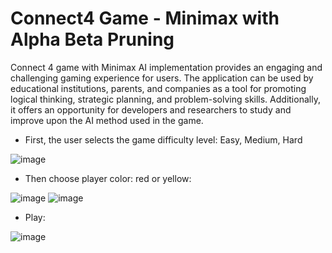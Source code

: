# Connect4 Game - Minimax with Alpha Beta Pruning

Connect 4 game with Minimax AI implementation provides an engaging and challenging gaming experience for users. The application can be used by educational institutions, parents, and companies as a tool for promoting logical thinking, strategic planning, and problem-solving skills. Additionally, it offers an opportunity for developers and researchers to study and improve upon the AI method used in the game.

- First, the user selects the game difficulty level: Easy, Medium, Hard

![image](https://github.com/mshenoda/connect4/assets/2038150/c69840b1-2a49-4776-b325-bd87ff57420e)


- Then choose player color: red or yellow:      
  
![image](https://github.com/mshenoda/connect4/assets/2038150/96255da1-c1c1-4e6d-9486-d7c9218756fc)
![image](https://github.com/mshenoda/connect4/assets/2038150/a33263b2-140a-449e-aede-9ede3da57033)


- Play:

![image](https://github.com/mshenoda/connect4/assets/2038150/5215275f-4a3b-452f-afcc-7d66d79488ef)
